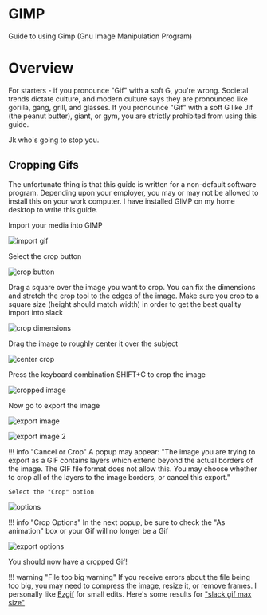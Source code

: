 # GIMP

Guide to using Gimp (Gnu Image Manipulation Program)

# Overview

For starters - if you pronounce "Gif" with a soft G, you're wrong. Societal trends dictate culture, and modern culture says they are pronounced like gorilla, gang, grill, and glasses. If you pronounce "Gif" with a soft G like Jif (the peanut butter), giant, or gym, you are strictly prohibited from using this guide. 

Jk who's going to stop you.

## Cropping Gifs

The unfortunate thing is that this guide is written for a non-default software program. Depending upon your employer, you may or may not be allowed to install this on your work computer. I have installed GIMP on my home desktop to write this guide.

Import your media into GIMP

![import gif](../file/gimp1.png)

Select the crop button

![crop button](../file/gimp2.png)

Drag a square over the image you want to crop. You can fix the dimensions and stretch the crop tool to the edges of the image. Make sure you crop to a square size (height should match width) in order to get the best quality import into slack

![crop dimensions](../file/gimp3.png)

Drag the image to roughly center it over the subject

![center crop](../file/gimp4.png)

Press the keyboard combination SHIFT+C to crop the image

![cropped image](../file/gimp5.png)

Now go to export the image

![export image](../file/gimp6.png)

![export image 2](../file/gimp7.png)

!!! info "Cancel or Crop"
    A popup may appear: "The image you are trying to export as a GIF contains layers which extend beyond the actual borders of the image. The GIF file format does not allow this.  You may choose whether to crop all of the layers to the image borders, or cancel this export."

    Select the "Crop" option

![options](../file/gimp8.png)

!!! info "Crop Options"
    In the next popup, be sure to check the "As animation" box or your Gif will no longer be a Gif

![export options](../file/gimp9.png)

You should now have a cropped Gif! 

!!! warning "File too big warning"
    If you receive errors about the file being too big, you may need to compress the image, resize it, or remove frames. I personally like [Ezgif](https://ezgif.com/resize) for small edits. Here's some results for ["slack gif max size"](https://www.google.com/search?q=slack+gif+max+size&rlz=1C1GCEA_enUS1113US1113&oq=slack+gif+&gs_lcrp=EgZjaHJvbWUqBggAEEUYOzIGCAAQRRg7MgcIARAAGIAEMgYIAhBFGDkyBwgDEAAYgAQyBwgEEAAYgAQyBwgFEAAYgAQyBwgGEAAYgAQyBwgHEAAYgAQyBwgIEAAYgAQyBwgJEAAYgATSAQgxNzgyajBqN6gCALACAA&sourceid=chrome&ie=UTF-8)
